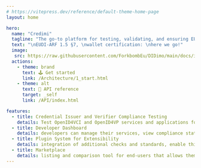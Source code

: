 ```yaml
---
# https://vitepress.dev/reference/default-theme-home-page
layout: home

hero:
  name: "Credimi"
  tagline: "The go-to platform for testing, validating, and ensuring EUDI-ARF compliance of wallet, issuers, relying parties, using multiple testing suites."
  text: "\nEUDI-ARF 1.5 §7, \nwallet certification: \nhere we go!"
  image:
   src: https://raw.githubusercontent.com/ForkbombEu/DIDimo/main/docs/images/logo/credimi_logo-transp_emblem.png
  actions:
    - theme: brand
      text: 🕹 Get started
      link: /Architecture/1_start.html
    - theme: alt
      text: 🐝 API reference
      target: _self
      link: /API/index.html

features:
  - title: Credential Issuer and Verifier Compliance Testing
    details: Test OpenID4VCI and OpenID4VP services and applications for interoperability, with periodic scheduling debugging and report
  - title: Developer Dashboard
    details: developers can manage their services, view compliance statuses, schedule periodic checks, and access reports
  - title: Plugin System for Extensibility
    details: integration of additional checks and standards, enable third-party developers to contribute
  - title: Marketplace
    details: listing and comparison tool for end-users that allows them to browse and compare different digital identity products and services
---
```


